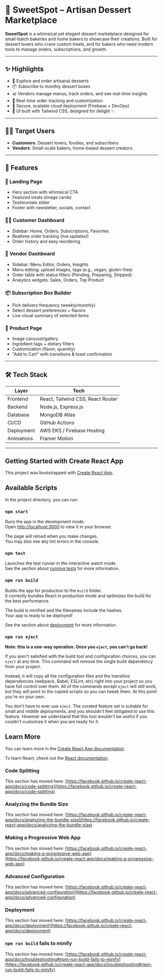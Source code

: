 # 🍰 SweetSpot – Artisan Dessert Marketplace

**SweetSpot** is a whimsical yet elegant dessert marketplace designed for small-batch bakeries and home bakers to showcase their creations. Built for dessert lovers who crave custom treats, and for bakers who need modern tools to manage orders, subscriptions, and growth.

---

## ✨ Highlights

- 🧁 Explore and order artisanal desserts
- 📦 Subscribe to monthly dessert boxes
- 📊 Vendors manage menus, track orders, and see real-time insights
- 🔄 Real-time order tracking and customization
- 🔐 Secure, scalable cloud deployment (Firebase + DevOps)
- 💖 UI built with Tailwind CSS, designed for delight ✨

---

## 🧑‍🍳 Target Users

- **Customers**: Dessert lovers, foodies, and subscribers
- **Vendors**: Small-scale bakers, home-based dessert creators

---

## 🧠 Features

### 🌸 **Landing Page**
- Hero section with whimsical CTA
- Featured treats (image cards)
- Testimonials slider
- Footer with newsletter, socials, contact

### 👩‍🍳 **Customer Dashboard**
- Sidebar: Home, Orders, Subscriptions, Favorites
- Realtime order tracking (live updates!)
- Order history and easy reordering

### 🧾 **Vendor Dashboard**
- Sidebar: Menu Editor, Orders, Insights
- Menu editing: upload images, tags (e.g., vegan, gluten-free)
- Order table with status filters (Pending, Preparing, Shipped)
- Analytics widgets: Sales, Orders, Top Product

### 📦 **Subscription Box Builder**
- Pick delivery frequency (weekly/monthly)
- Select dessert preferences + flavors
- Live visual summary of selected items

### 🍩 **Product Page**
- Image carousel/gallery
- Ingredient tags + dietary filters
- Customization (flavor, quantity)
- "Add to Cart" with transitions & toast confirmation

---

## 🛠️ Tech Stack

| Layer         | Tech                             |
|---------------|----------------------------------|
| Frontend      | React, Tailwind CSS, React Router|
| Backend       | Node.js, Express.js              |
| Database      | MongoDB Atlas                    | 
| CI/CD         | GitHub Actions                   |
| Deployment    | AWS EKS / Firebase Hosting       |
| Animations    | Framer Motion                    |

---

## Getting Started with Create React App

This project was bootstrapped with [Create React App](https://github.com/facebook/create-react-app).

## Available Scripts

In the project directory, you can run:

### `npm start`

Runs the app in the development mode.\
Open [http://localhost:3000](http://localhost:3000) to view it in your browser.

The page will reload when you make changes.\
You may also see any lint errors in the console.

### `npm test`

Launches the test runner in the interactive watch mode.\
See the section about [running tests](https://facebook.github.io/create-react-app/docs/running-tests) for more information.

### `npm run build`

Builds the app for production to the `build` folder.\
It correctly bundles React in production mode and optimizes the build for the best performance.

The build is minified and the filenames include the hashes.\
Your app is ready to be deployed!

See the section about [deployment](https://facebook.github.io/create-react-app/docs/deployment) for more information.

### `npm run eject`

**Note: this is a one-way operation. Once you `eject`, you can't go back!**

If you aren't satisfied with the build tool and configuration choices, you can `eject` at any time. This command will remove the single build dependency from your project.

Instead, it will copy all the configuration files and the transitive dependencies (webpack, Babel, ESLint, etc) right into your project so you have full control over them. All of the commands except `eject` will still work, but they will point to the copied scripts so you can tweak them. At this point you're on your own.

You don't have to ever use `eject`. The curated feature set is suitable for small and middle deployments, and you shouldn't feel obligated to use this feature. However we understand that this tool wouldn't be useful if you couldn't customize it when you are ready for it.

## Learn More

You can learn more in the [Create React App documentation](https://facebook.github.io/create-react-app/docs/getting-started).

To learn React, check out the [React documentation](https://reactjs.org/).

### Code Splitting

This section has moved here: [https://facebook.github.io/create-react-app/docs/code-splitting](https://facebook.github.io/create-react-app/docs/code-splitting)

### Analyzing the Bundle Size

This section has moved here: [https://facebook.github.io/create-react-app/docs/analyzing-the-bundle-size](https://facebook.github.io/create-react-app/docs/analyzing-the-bundle-size)

### Making a Progressive Web App

This section has moved here: [https://facebook.github.io/create-react-app/docs/making-a-progressive-web-app](https://facebook.github.io/create-react-app/docs/making-a-progressive-web-app)

### Advanced Configuration

This section has moved here: [https://facebook.github.io/create-react-app/docs/advanced-configuration](https://facebook.github.io/create-react-app/docs/advanced-configuration)

### Deployment

This section has moved here: [https://facebook.github.io/create-react-app/docs/deployment](https://facebook.github.io/create-react-app/docs/deployment)

### `npm run build` fails to minify

This section has moved here: [https://facebook.github.io/create-react-app/docs/troubleshooting#npm-run-build-fails-to-minify](https://facebook.github.io/create-react-app/docs/troubleshooting#npm-run-build-fails-to-minify)
